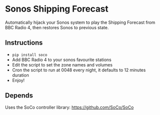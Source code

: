 # Sonos Shipping Forecast

Automatically hijack your Sonos system to play the Shipping Forecast
from BBC Radio 4, then restores Sonos to previous state.

## Instructions

* <code>pip install soco</code>
* Add BBC Radio 4 to your sonos favourite stations
* Edit the script to set the zone names and volumes
* Cron the script to run at 0048 every night, it defaults to 12 minutes
  duration
* Enjoy!

## Depends

Uses the SoCo controller library: https://github.com/SoCo/SoCo
